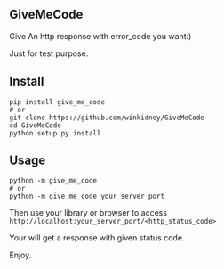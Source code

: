 GiveMeCode
-----------------


Give An http response with error_code you want:)

Just for test purpose.

## Install

```
pip install give_me_code
# or
git clone https://github.com/winkidney/GiveMeCode
cd GiveMeCode
python setup.py install
```

## Usage

```
python -m give_me_code
# or
python -m give_me_code your_server_port
```

Then use your library or browser to access
`http://localhost:your_server_port/<http_status_code>`

Your will get a response with given status code.

Enjoy.